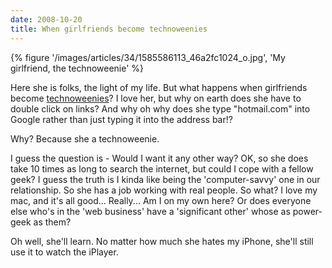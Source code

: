 ```yaml
---
date: 2008-10-20
title: When girlfriends become technoweenies
---
```

{% figure '/images/articles/34/1585586113_46a2fc1024_o.jpg', 'My girlfriend, the technoweenie' %}

Here she is folks, the light of my life. But what happens when girlfriends become [technoweenies](//www.urbandictionary.com/define.php?term=technoweenie)? I love her, but why on earth does she have to double click on links? And why oh why does she type "hotmail.com" into Google rather than just typing it into the address bar!? 

Why? Because she a technoweenie. 

I guess the question is - Would I want it any other way? OK, so she does take 10 times as long to search the internet, but could I cope with a fellow geek? I guess the truth is I kinda like being the 'computer-savvy' one in our relationship. So she has a job working with real people. So what? I love my mac, and it's all good... Really... Am I on my own here? Or does everyone else who's in the 'web business' have a 'significant other' whose as power-geek as them? 

Oh well, she'll learn. No matter how much she hates my iPhone, she'll still use it to watch the iPlayer.